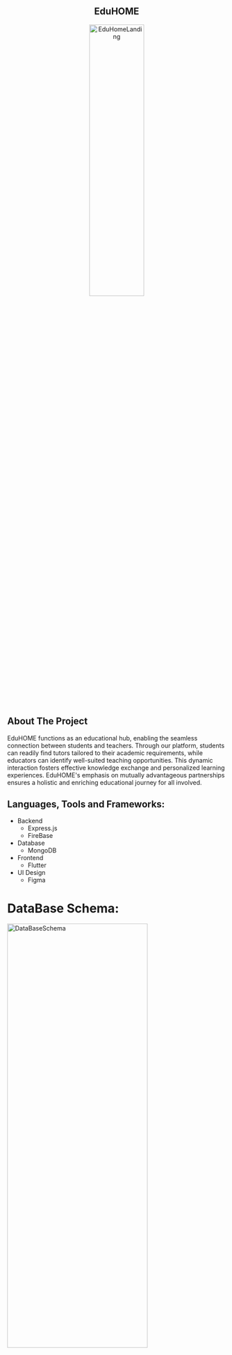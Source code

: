 <div align="center">
  <h2>EduHOME</h2>
  <img src="https://github.com/MuntasirNahid/EduHOME/assets/69505101/8112c21f-3ab3-42e4-b3a1-4be58ec6a5f0" alt="EduHomeLanding" width="50%" height="40%">
</div>

## About The Project

EduHOME functions as an educational hub, enabling the seamless connection between students and teachers. Through our platform, students can readily find tutors tailored to their academic requirements, while educators can identify well-suited teaching opportunities. This dynamic interaction fosters effective knowledge exchange and personalized learning experiences. EduHOME's emphasis on mutually advantageous partnerships ensures a holistic and enriching educational journey for all involved.

## Languages, Tools and Frameworks:<a name="tools"></a>

- Backend
    - Express.js
    - FireBase      
- Database
  - MongoDB
- Frontend
    - Flutter
- UI Design
    - Figma


# DataBase Schema:

<img src="https://github.com/MuntasirNahid/EduHOME/assets/69505101/2a51c810-9860-4804-b70b-c071f9a54124" alt="DataBaseSchema" width="80%" height="50%">

# Video Presentation :


<a href="https://youtu.be/o91aPjKT2c0">
Youtube
</a>





## How to RUN:

Follow the step by step installation procedure to install and run this on your machine.

#### Getting the repository

1. Clone the repo

   ```sh
   git clone https://github.com/MuntasirNahid/EduHOME.git
   ```

Then run the following commands to run your app:

### Server Side
```bash
  cd backend
  npm install
  npm run dev (for continuous development)
  OR
  npm start (to run script 1 time)
```

### Client Side
```bash
  flutter pub get
  open a emulator 
  flutter run
```


## Honourable Supervisor

- <a href = https://www.sust.edu/d/cse/faculty-profile-detail/52/4>Ayesha Tasmin </a>

  - **Assistant Professor**

  

    Department of Computer Science and Engineering,
    Shahjalal University of Science and Technology
    ,Sylhet, Bangladesh.

- <a href=https://www.linkedin.com/in/ershadin/> Ershadur Rahman Talukder </a>
  - **Co-Founder** at <a href = https://inverseai.com>Inverse.AI</a>

<p align="right">(<a href="#top">back to top</a>)</p>
